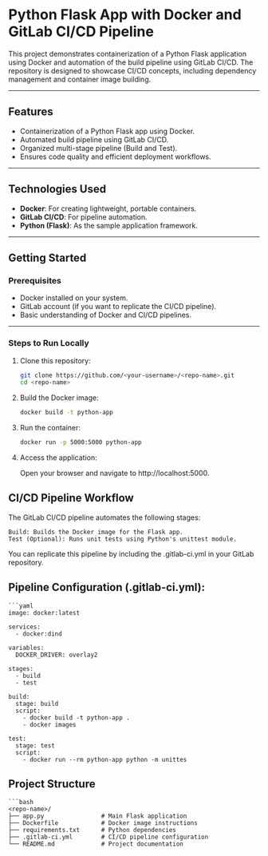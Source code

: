 # Python Flask App with Docker and GitLab CI/CD Pipeline

This project demonstrates containerization of a Python Flask application using Docker and automation of the build pipeline using GitLab CI/CD. The repository is designed to showcase CI/CD concepts, including dependency management and container image building.

---

## **Features**
- Containerization of a Python Flask app using Docker.
- Automated build pipeline using GitLab CI/CD.
- Organized multi-stage pipeline (Build and Test).
- Ensures code quality and efficient deployment workflows.

---

## **Technologies Used**
- **Docker**: For creating lightweight, portable containers.
- **GitLab CI/CD**: For pipeline automation.
- **Python (Flask)**: As the sample application framework.

---

## **Getting Started**

### **Prerequisites**
- Docker installed on your system.
- GitLab account (if you want to replicate the CI/CD pipeline).
- Basic understanding of Docker and CI/CD pipelines.

---

### **Steps to Run Locally**
1. Clone this repository:
   ```bash
   git clone https://github.com/<your-username>/<repo-name>.git
   cd <repo-name>

2. Build the Docker image:

   ```bash
   docker build -t python-app 

3. Run the container:
   ```bash
   docker run -p 5000:5000 python-app

4. Access the application:

   Open your browser and navigate to http://localhost:5000.


## CI/CD Pipeline Workflow

The GitLab CI/CD pipeline automates the following stages:

    Build: Builds the Docker image for the Flask app.
    Test (Optional): Runs unit tests using Python's unittest module.

You can replicate this pipeline by including the .gitlab-ci.yml in your GitLab repository.

## **Pipeline Configuration (.gitlab-ci.yml):**
    ```yaml
    image: docker:latest
    
    services:
      - docker:dind
    
    variables:
      DOCKER_DRIVER: overlay2
    
    stages:
      - build
      - test
    
    build:
      stage: build
      script:
        - docker build -t python-app .
        - docker images
    
    test:
      stage: test
      script:
        - docker run --rm python-app python -m unittes

## **Project Structure**
    ```bash
    <repo-name>/
    ├── app.py                # Main Flask application
    ├── Dockerfile            # Docker image instructions
    ├── requirements.txt      # Python dependencies
    ├── .gitlab-ci.yml        # CI/CD pipeline configuration
    └── README.md             # Project documentation
